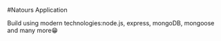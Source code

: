 #Natours Application

Build using modern technologies:node.js, express, mongoDB, mongoose and many more😁
